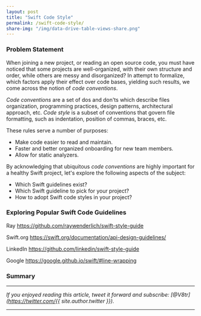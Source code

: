 ```yaml
---
layout: post
title: "Swift Code Style"
permalink: /swift-code-style/
share-img: "/img/data-drive-table-views-share.png"
---
```


### Problem Statement

When joining a new project, or reading an open source code, you must have noticed that some projects are well-organized, with their own structure and order, while others are messy and disorganized? In attempt to formalize, which factors apply their effect over code bases, yielding such results, we come across the notion of *code conventions*.

*Code conventions* are a set of dos and don'ts which describe files organization, programming practices, design patterns, architectural approach, etc. *Code style* is a subset of conventions that govern file formatting, such as indentation, position of commas, braces, etc.

These rules serve a number of purposes:
- Make code easier to read and maintain.
- Faster and better organized onboarding for new team members.
- Allow for static analyzers.
 
By acknowledging that ubiquitous *code conventions* are highly important for a healthy Swift project, let's explore the following aspects of the subject:
- Which Swift guidelines exist?
- Which Swift guideline to pick for your project?
- How to adopt Swift code styles in your project?

### Exploring Popular Swift Code Guidelines

Ray https://github.com/raywenderlich/swift-style-guide

Swift.org https://swift.org/documentation/api-design-guidelines/

LinkedIn https://github.com/linkedin/swift-style-guide

Google https://google.github.io/swift/#line-wrapping

### Summary


---

*If you enjoyed reading this article, tweet it forward and subscribe: [@V8tr](https://twitter.com/{{ site.author.twitter }}).*

---